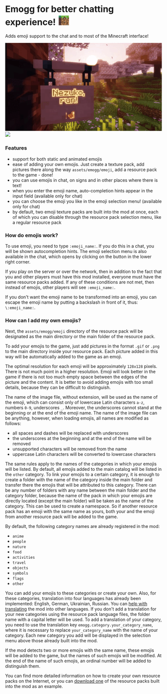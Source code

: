 # Emogg for better chatting experienсe! <img src="https://github.com/aratakileo/static.pexty.xyz/blob/main/src/emoji/animated/minecraft.gif?raw=true" height="35"/>
Adds emoji support to the chat and to most of the Minecraft interface!

![](preview/preview-1.gif)
![](preview/preview-2.gif)

### Features
- support for both static and animated emojis
- ease of adding your own emojis. Just create a texture pack, add pictures there along the way `assets/emogg/emoji`, add a resource pack to the game - done!
- you can use emojis in chat, on signs and in other places where there is text!
- when you enter the emoji name, auto-completion hints appear in the input field (available only for chat)
- you can choose the emoji you like in the emoji selection menu! (available only for chat)
- by default, two emoji texture packs are built into the mod at once, each of which you can disable through the resource pack selection menu, like a regular resource pack

### How do emojis work?
To use emoji, you need to type `:emoji_name:`. If you do this in a chat, you will be shown autocompletion hints. The emoji selection menu is also available in the chat, which opens by clicking on the button in the lower right corner.

If you play on the server or over the network, then in addition to the fact that you and other players must have this mod installed, everyone must have the same resource packs added. If any of these conditions are not met, then instead of emojis, other players will see `:emoji_name:`.

If you don't want the emoji name to be transformed into an emoji, you can escape the emoji name by putting a backslash in front of it, thus: `\:emoji_name:`.

### How can I add my own emojis?
Next, the `assets/emogg/emoji` directory of the resource pack will be designated as the main directory or the main folder of the resource pack.

To add your emojis to the game, just add pictures in the format `.gif` or `.png` to the main directory inside your resource pack. Each picture added in this way will be automatically added to the game as an emoji.

The optimal resolution for each emoji will be approximately `128x128` pixels. There is not much point in a higher resolution. Emoji will look better in the game if there is not too much empty space between the edges of the picture and the content. It is better to avoid adding emojis with too small details, because they can be difficult to distinguish.

The name of the image file, without extension, will be used as the name of the emoji, which can consist only of lowercase Latin characters `a-z`, numbers `0-9`, underscores `_`. Moreover, the underscores cannot stand at the beginning or at the end of the emoji name. The name of the image file can be anything, however, when loading emojis, all names are modified as follows:
- all spaces and dashes will be replaced with underscores
- the underscores at the beginning and at the end of the name will be removed
- unsupported characters will be removed from the name
- uppercase Latin characters will be converted to lowercase characters

The same rules apply to the names of the categories in which your emojis will be listed. By default, all emojis added to the main catalog will be listed in the `other` category. To link your emojis to a certain category, it is enough to create a folder with the name of the category inside the main folder and transfer there the emojis that will be attributed to this category. There can be any number of folders with any name between the main folder and the category folder, because the name of the pack in which your emojis are directly located (except the main folder) will be taken as the name of the category. This can be used to create a namespace. So if another resource pack has an emoji with the same name as yours, both your and the emoji from another resource pack will be added to the game.

By default, the following category names are already registered in the mod:
- `anime`
- `people`
- `nature`
- `food`
- `activities`
- `travel`
- `objects`
- `symbols`
- `flags`
- `other`

You can add your emojis to these categories or create your own. Also, for these categories, translation into four languages has already been implemented: English, German, Ukrainian, Russian. You can [help with translating](https://github.com/aratakileo/emogg/tree/main/src/main/resources/assets/emogg/lang) the mod into other languages. If you don't add a translation for your new categories using the resource pack language files, the folder name with a capital letter will be used. To add a translation of your category, you need to use the translation key `emogg.category.your_category_name`, where it is necessary to replace `your_category_name` with the name of your category. Each new category you add will be displayed in the selection menu above those already built into the mod.

If the mod detects two or more emojis with the same name, these emojis will be added to the game, but the names of such emojis will be modified. At the end of the name of such emojis, an ordinal number will be added to distinguish them.

You can find more detailed information on how to create your own resource packs on the Internet, or you can [download one](https://github.com/aratakileo/emogg/raw/main/resourcepack/builtin.zip) of the resource packs built into the mod as an example.
